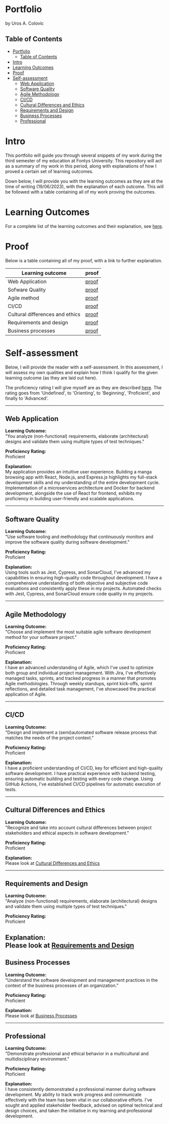# Portfolio

by Uros A. Colovic

## Table of Contents

* [Portfolio](#portfolio)
  * [Table of Contents](#table-of-contents)
* [Intro](#intro)
* [Learning Outcomes](#learning-outcomes)
* [Proof](#proof)
* [Self-assessment](#self-assessment)
  * [Web Application](#web-application)
  * [Software Quality](#software-quality)
  * [Agile Methodology](#agile-methodology)
  * [CI/CD](#ci-cd)
  * [Cultural Differences and Ethics](#cultural-differences-and-ethics)
  * [Requirements and Design](#requirements-and-design)
  * [Business Processes](#business-processes)
  * [Professional](#professional)

# <a name="intro"></a>Intro

This portfolio will guide you through several snippets of my work during the third semester of my education at Fontys University. This repository will act as a summary of my work in this period, along with explanations of how I proved a certain set of learning outcomes.

Down below, I will provide you with the learning outcomes as they are at the time of writing (19/06/2023), with the explanation of each outcome. This will be followed with a table containing all of my work proving the outcomes.

# <a name="learning-outcomes"></a>Learning Outcomes

For a complete list of the learning outcomes and their explanation, see [here](./dict/learning_outcomes.md).

# <a name="proof"></a>Proof

Below is a table containing all of my proof, with a link to further explanation.

| Learning outcome | proof |
|---|---|
| Web Application | [proof](./docs/proofs/1_Web_application.md) |
| Sofware Quality | [proof](./docs/proofs/2_Code_quality.md) |
| Agile method | [proof](./docs/proofs/3_Agile_method.md) |
| CI/CD | [proof](./docs/proofs/4_CI_CD.md) |
| Cultural differences and ethics | [proof](./docs/proofs/5_Cultural_differences_and_ethics.md) |
| Requirements and design | [proof](./docs/proofs/6_Requirements_and_design.md) |
| Business processes | [proof](./docs/proofs/7_Business_processes.md) |

# <a name="self-assessment"></a>Self-assessment

Below, I will provide the reader with a self-assessment. In this assessment, I will assess my own qualities and explain how I think I qualify for the given learning outcome (as they are laid out here).

The proficiency rating I will give myself are as they are described [here](https://fhict.instructure.com/courses/12993/outcomes). The rating goes from 'Undefined', to 'Orienting', to 'Beginning', 'Proficient', and finally to 'Advanced'.

---

## <a name="web-application"></a>Web Application

**Learning Outcome:**  
"You analyze (non-functional) requirements, elaborate (architectural) designs and validate them using multiple types of test techniques."

**Proficiency Rating:**  
Proficient

**Explanation:**  
My application provides an intuitive user experience. Building a manga browsing app with React, Node.js, and Express.js highlights my full-stack development skills and my understanding of the entire development cycle. Implementation of a microservices architecture and Docker for backend development, alongside the use of React for frontend, exhibits my proficiency in building user-friendly and scalable applications. 

---

## <a name="software-quality"></a>Software Quality

**Learning Outcome:**  
"Use software tooling and methodology that continuously monitors and improve the software quality during software development."

**Proficiency Rating:**  
Proficient

**Explanation:**  
Using tools such as Jest, Cypress, and SonarCloud, I've advanced my capabilities in ensuring high-quality code throughout development. I have a comprehensive understanding of both objective and subjective code evaluations and consistently apply these in my projects. Automated checks with Jest, Cypress, and SonarCloud ensure code quality in my projects.

---

## <a name="agile-methodology"></a>Agile Methodology

**Learning Outcome:**  
"Choose and implement the most suitable agile software development method for your software project."

**Proficiency Rating:**  
Proficient

**Explanation:**  
I have an advanced understanding of Agile, which I've used to optimize both group and individual project management. With Jira, I've effectively managed tasks, sprints, and tracked progress in a manner that promotes Agile methodologies. Through weekly standups, sprint kick-offs, sprint reflections, and detailed task management, I've showcased the practical application of Agile.

---

## <a name="ci-cd"></a>CI/CD

**Learning Outcome:**  
"Design and implement a (semi)automated software release process that matches the needs of the project context."

**Proficiency Rating:**  
Proficient

**Explanation:**  
I have a proficient understanding of CI/CD, key for efficient and high-quality software development. I have practical experience with backend testing, ensuring automatic building and testing with every code change. Using GitHub Actions, I've established CI/CD pipelines for automatic execution of tests.

---

## <a name="cultural-differences-and-ethics"></a>Cultural Differences and Ethics

**Learning Outcome:**  
"Recognize and take into account cultural differences between project stakeholders and ethical aspects in software development."

**Proficiency Rating:**  
Proficient

**Explanation:**  
Please look at [Cultural Differences and Ethics](./docs/proofs/5_Cultural_differences_and_ethics.md)

---

## <a name="requirements-and-design"></a>Requirements and Design

**Learning Outcome:**  
"Analyze (non-functional) requirements, elaborate (architectural) designs and validate them using multiple types of test techniques."

**Proficiency Rating:**  
Proficient

**Explanation:**  
Please look at [Requirements and Design](./docs/proofs/6_Requirements_and_design.md)
---

## <a name="business-processes"></a>Business Processes

**Learning Outcome:**  
"Understand the software development and management practices in the context of the business processes of an organization."

**Proficiency Rating:**  
Proficient

**Explanation:**  
Please look at [Business Processes](./docs/proofs/7_Business_processes.md)

---

## <a name="professional"></a>Professional

**Learning Outcome:**  
"Demonstrate professional and ethical behavior in a multicultural and multidisciplinary environment."

**Proficiency Rating:**  
Ptoficient

**Explanation:**  
I have consistently demonstrated a professional manner during software development. My ability to track work progress and communicate effectively with the team has been vital in our collaborative efforts. I've sought and applied stakeholder feedback, advised on optimal technical and design choices, and taken the initiative in my learning and professional development.
